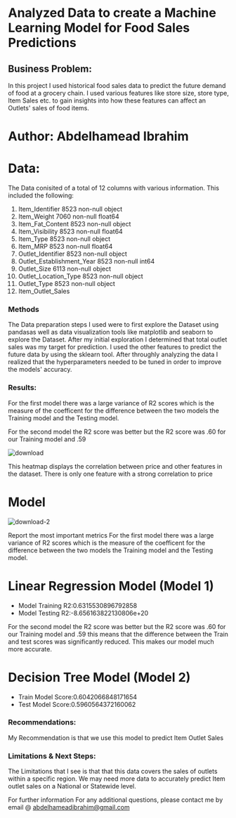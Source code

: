 # Analyzed Data to create a Machine Learning Model for Food Sales Predictions 
## Business Problem:
In this project I used historical food sales data to predict the future demand of food at a grocery chain. I used various features like store size, store type, Item Sales etc. to gain insights into how these features can affect an Outlets' sales of food items. 
# Author: Abdelhamead Ibrahim
# Data:

The Data conisited of a total of 12 columns with various information. This included the following: 

1. Item_Identifier 8523 non-null object
2. Item_Weight 7060 non-null float64
3. Item_Fat_Content 8523 non-null object
4. Item_Visibility 8523 non-null float64
5. Item_Type 8523 non-null object
6. Item_MRP 8523 non-null float64
7. Outlet_Identifier 8523 non-null object
8. Outlet_Establishment_Year 8523 non-null int64
9. Outlet_Size 6113 non-null object
10. Outlet_Location_Type 8523 non-null object
11. Outlet_Type 8523 non-null object
12. Item_Outlet_Sales 

### Methods
The Data preparation steps I used were to first explore the Dataset using pandasas well as data visualization tools like matplotlib and seaborn to explore the Dataset. After my initial exploration I determined that total outlet sales was my target for prediction. I used the other features to predict the future data by using the sklearn tool. After throughly analyzing the data I realized that the hyperparameters needed to be tuned in order to improve the models' accuracy.



### Results:
For the first model there was a large variance of R2 scores which is the measure of the coefficent for the difference between the two models the Training model and the Testing model. 

For the second model the R2 score was better but the R2 score was .60 for our Training model and .59



![download](https://user-images.githubusercontent.com/4527669/181692531-5906e4a0-961c-4351-8eb7-6470eb4033a7.png)


This heatmap displays the correlation between price and other features in the dataset. There is only one feature with a strong correlation to price


# Model
![download-2](https://user-images.githubusercontent.com/4527669/181692823-6348513e-6d24-4d01-9bd3-c6ace0ab050b.png)


Report the most important metrics
For the first model there was a large variance of R2 scores which is the measure of the coefficent for the difference between the two models the Training model and the Testing model. 
# Linear Regression Model (Model 1) 
- Model Training R2:0.6315530896792858
- Model Testing R2:-8.656163822130806e+20

For the second model the R2 score was better but the R2 score was .60 for our Training model and .59 this means that the difference between the Train and test scores was significantly reduced. This makes our model much more accurate. 
# Decision Tree Model (Model 2) 
- Train Model Score:0.6042066848171654
- Test Model Score:0.5960564372160062

### Recommendations:
My Recommendation is that we use this model to predict Item Outlet Sales

### Limitations & Next Steps:
The Limitations that I see is that that this data covers the sales of outlets within a specific region. We may need more data to accurately predict Item outlet sales on a National or Statewide level. 


For further information
For any additional questions, please contact me by email @ abdelhameadibrahim@gmail.com 
